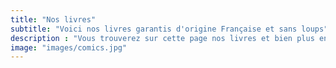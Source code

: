 ```yaml
---
title: "Nos livres"
subtitle: "Voici nos livres garantis d'origine Française et sans loups"
description : "Vous trouverez sur cette page nos livres et bien plus encore !"
image: "images/comics.jpg"
---
```

